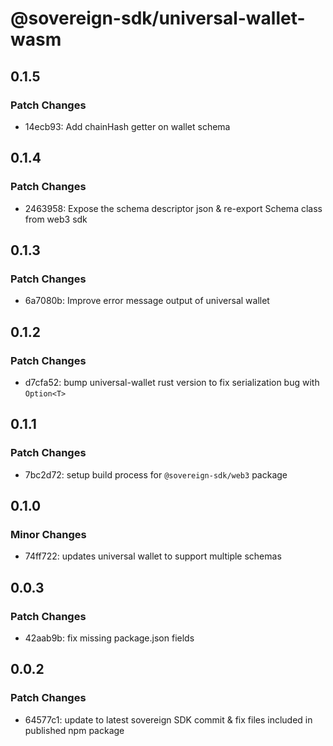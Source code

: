 # @sovereign-sdk/universal-wallet-wasm

## 0.1.5

### Patch Changes

- 14ecb93: Add chainHash getter on wallet schema

## 0.1.4

### Patch Changes

- 2463958: Expose the schema descriptor json & re-export Schema class from web3 sdk

## 0.1.3

### Patch Changes

- 6a7080b: Improve error message output of universal wallet

## 0.1.2

### Patch Changes

- d7cfa52: bump universal-wallet rust version to fix serialization bug with `Option<T>`

## 0.1.1

### Patch Changes

- 7bc2d72: setup build process for `@sovereign-sdk/web3` package

## 0.1.0

### Minor Changes

- 74ff722: updates universal wallet to support multiple schemas

## 0.0.3

### Patch Changes

- 42aab9b: fix missing package.json fields

## 0.0.2

### Patch Changes

- 64577c1: update to latest sovereign SDK commit & fix files included in published npm package
